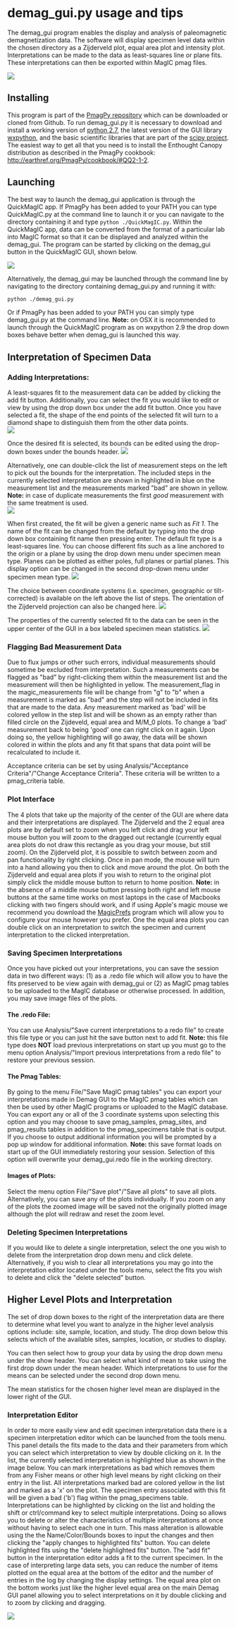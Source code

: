 # demag_gui.py usage and tips
The demag_gui program enables the display and analysis of paleomagnetic demagnetization data. The software will display specimen level data within the chosen directory as a Zijderveld plot, equal area plot and intensity plot. Interpretations can be made to the data as least-squares line or plane fits. These interpretations can then be exported within MagIC pmag files.

![](./images/demag_gui.png)

## Installing

This program is part of the [PmagPy repository](https://github.com/ltauxe/PmagPy) which can be downloaded or cloned from Github. To run demag_gui.py it is necessary to download and install a working version of [python 2.7](https://www.python.org/downloads/), the latest version of the GUI library [wxpython](http://www.wxpython.org/download.php), and the basic scientific libraries that are part of the [scipy project](http://www.scipy.org/install.html). The easiest way to get all that you need is to install the Enthought Canopy distribution as described in the PmagPy cookbook: http://earthref.org/PmagPy/cookbook/#QQ2-1-2.

## Launching
The best way to launch the demag_gui application is through the QuickMagIC app. If PmagPy has been added to your PATH you can type QuickMagIC.py at the command line to launch it or you can navigate to the directory containing it and type ```python ./QuickMagIC.py```. Within the QuickMagIC app, data can be converted from the format of a particular lab into MagIC format so that it can be displayed and analyzed within the demag_gui. The program can be started by clicking on the demag_gui button in the QuickMagIC GUI, shown below.

![](./images/QuickMagicLauncher.png)

Alternatively, the demag_gui may be launched through the command line by navigating to the directory containing demag_gui.py and running it with:

```bash
python ./demag_gui.py
```

Or if PmagPy has been added to your PATH you can simply type demag_gui.py at the command line. **Note:** on OSX it is recommended to launch through the QuickMagIC program as on wxpython 2.9 the drop down boxes behave better when demag_gui is launched this way.

## Interpretation of Specimen Data

### Adding Interpretations:  
A least-squares fit to the measurement data can be added by clicking the add fit button. Additionally, you can select the fit you would like to edit or view by using the drop down box under the add fit button. Once you have selected a fit, the shape of the end points of the selected fit will turn to a diamond shape to distinguish them from the other data points.  
![](./images/Fit.jpg)

Once the desired fit is selected, its bounds can be edited using the drop-down boxes under the bounds header.
![](./images/BoundsBox.png)

Alternatively, one can double-click the list of measurement steps on the left to pick out the bounds for the interpretation. The included steps in the currently selected interpretation are shown in highlighted in blue on the measurement list and the measurements marked "bad" are shown in yellow. **Note:** in case of duplicate measurements the first *good* measurement with the same treatment is used.  
![](./images/DataBox.png)

When first created, the fit will be given a generic name such as *Fit 1*. The name of the fit can be changed from the default by typing into the drop down box containing fit name then pressing enter. The default fit type is a least-squares line. You can choose different fits such as a line anchored to the origin or a plane by using the drop down menu under specimen mean type. Planes can be plotted as either poles, full planes or partial planes. This display option can be changed in the second drop-down menu under specimen mean type.
![](./images/SpecimenMeanType.png)

The choice between coordinate systems (i.e. specimen, geographic or tilt-corrected) is available on the left above the list of steps. The orientation of the Zijderveld projection can also be changed here.
![](./images/ProjectionChoice.png)

The properties of the currently selected fit to the data can be seen in the upper center of the GUI in a box labeled specimen mean statistics.
![](./images/FitData.png)

### Flagging Bad Measurement Data
Due to flux jumps or other such errors, individual measurements should sometime be excluded from interpretation. Such a measurements can be flagged as "bad" by right-clicking them within the measurement list and the measurement will then be highlighted in yellow. The measurement_flag in the magic_measurements file will be change from "g" to "b" when a measurement is marked as "bad" and the step will not be included in fits that are made to the data. Any measurement marked as 'bad' will be colored yellow in the step list and will be shown as an empty rather than filled circle on the Zijdeveld, equal area and M/M_0 plots. To change a 'bad' measurement back to being 'good' one can right click on it again. Upon doing so, the yellow highlighting will go away, the data will be shown colored in within the plots and any fit that spans that data point will be recalculated to include it.

Acceptance criteria can be set by using Analysis/"Acceptance Criteria"/"Change Acceptance Criteria". These criteria will be written to a pmag_criteria table.

### Plot Interface
The 4 plots that take up the majority of the center of the GUI are where data and their interpretations are displayed. The Zijderveld and the 2 equal area plots are by default set to zoom when you left click and drag your left mouse button you will zoom to the dragged out rectangle (currently equal area plots do not draw this rectangle as you drag your mouse, but still zoom). On the Zijderveld plot, it is possible to switch between zoom and pan functionality by right clicking. Once in pan mode, the mouse will turn into a hand allowing you then to click and move around the plot. On both the Zijderveld and equal area plots if you wish to return to the original plot simply click the middle mouse button to return to home position. **Note:** in the absence of a middle mouse button pressing both right and left mouse buttons at the same time works on most laptops in the case of Macbooks clicking with two fingers should work, and if using Apple's magic mouse we recommend you download the [MagicPrefs](http://magicprefs.com/) program which will allow you to configure your mouse however you prefer. One the equal area plots you can double click on an interpretation to switch the specimen and current interpretation to the clicked interpretation.

### Saving Specimen Interpretations

Once you have picked out your interpretations, you can save the session data in two different ways: (1) as a .redo file which will allow you to have the fits preserved to be view again with demag_gui or (2) as MagIC pmag tables to be uploaded to the MagIC database or otherwise processed. In addition, you may save image files of the plots.

#### The .redo File:

You can use Analysis/"Save current interpretations to a redo file" to create this file type or you can just hit the save button next to add fit. **Note:** this file type does **NOT** load previous interpretations on start up you must go to the menu option Analysis/"Import previous interpretations from a redo file" to restore your previous session.

#### The Pmag Tables:

By going to the menu File/"Save MagIC pmag tables" you can export your interpretations made in Demag GUI to the MagIC pmag tables which can then be used by other MagIC programs or uploaded to the MagIC database. You can export any or all of the 3 coordinate systems upon selecting this option and you may choose to save pmag_samples, pmag_sites, and pmag_results tables in addition to the pmag_specimens table that is output. If you choose to output additional information you will be prompted by a pop up window for additional information. **Note:** this save format loads on start up of the GUI immediately restoring your session. Selection of this option will overwrite your demag_gui.redo file in the working directory.  

#### Images of Plots:

Select the menu option File/"Save plot"/"Save all plots" to save all plots. Alternatively, you can save any of the plots individually. If you zoom on any of the plots the zoomed image will be saved not the originally plotted image although the plot will redraw and reset the zoom level.

<!---
Some example images can be seen below:

![Zijderveld with 3 interpretations](../images/Z35_1a_Zij.png)  
![Equal Area plot of specimen data and interpretations](../images/Z35_1a_EqArea.png)  
![M/M0](../images/Z35_1a_M_M0.png)  
![The Higher order mean plot with fisher mean for all specimens in study](../images/Z35_site.png)  
\pagebreak
-->

### Deleting Specimen Interpretations

If you would like to delete a single interpretation, select the one you wish to delete from the interpretation drop down menu and click delete. Alternatively, if you wish to clear all interpretations you may go into the interpretation editor located under the tools menu, select the fits you wish to delete and click the "delete selected" button.  
<!--- ![](../images/SaveDelete.png) -->

## Higher Level Plots and Interpretation

The set of drop down boxes to the right of the interpretation data are there to determine what level you want to analyze in the higher level analysis options include: site, sample, location, and study. The drop down below this selects which of the available sites, samples, location, or studies to display.
<!--- ![](../images/HigherOrderOptions.png) -->

You can then select how to group your data by using the drop down menu under the show header. You can select what kind of mean to take using the first drop down under the mean header. Which interpretations to use for the means can be selected under the second drop down menu.
<!--- ![](../images/HigherOrderMeanOptions.png)  -->

The mean statistics for the chosen higher level mean are displayed in the lower right of the GUI.
<!--- ![](../images/HigherOrderMeanOutput.png)  -->

### Interpretation Editor

In order to more easily view and edit specimen interpretation data there is a specimen interpretation editor which can be launched from the tools menu. This panel details the fits made to the data and their parameters from which you can select which interpretation to view by double clicking on it. In the list, the currently selected interpretation is highlighted blue as shown in the image below. You can mark interpretations as bad which removes them from any Fisher means or other high level means by right clicking on their entry in the list. All interpretations marked bad are colored yellow in the list and marked as a 'x' on the plot. The specimen entry associated with this fit will be given a bad ('b') flag within the pmag_specimens table. Interpretations can be highlighted by clicking on the list and holding the shift or ctrl/command key to select multiple interpretations. Doing so allows you to delete or alter the characteristics of multiple interpretations at once without having to select each one in turn. This mass alteration is allowable using the the Name/Color/Bounds boxes to input the changes and then clicking the "apply changes to highlighted fits" button. You can delete highlighted fits using the "delete highlighted fits" button. The "add fit" button in the interpretation editor adds a fit to the current specimen. In the case of interpreting large data sets, you can reduce the number of items plotted on the equal area at the bottom of the editor and the number of entries in the log by changing the display settings. The equal area plot on the bottom works just like the higher level equal area on the main Demag GUI panel allowing you to select interpretations on it by double clicking and to zoom by clicking and dragging.

![](./images/InterpEditor.png)
